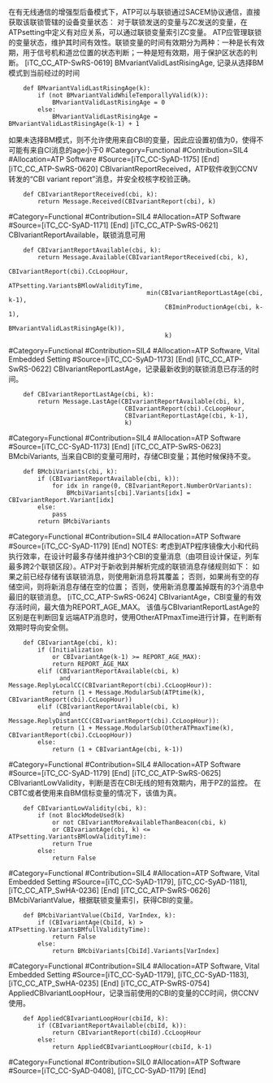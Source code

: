 ﻿
在有无线通信的增强型后备模式下，ATP可以与联锁通过SACEM协议通信，直接获取该联锁管辖的设备变量状态：
对于联锁发送的变量与ZC发送的变量，在ATPsetting中定义有对应关系，可以通过联锁变量索引ZC变量。
ATP应管理联锁的变量状态，维护其时间有效性。联锁变量的时间有效期分为两种：一种是长有效期，用于信号机和道岔位置的状态判断；一种是短有效期，用于保护区状态的判断。
[iTC_CC_ATP-SwRS-0619]
BMvariantValidLastRisingAge, 记录从选择BM模式到当前经过的时间
```
	def BMvariantValidLastRisingAge(k):
	    if (not BMvariantValidWhileTemporallyValid(k)):
	        BMvariantValidLastRisingAge = 0
	    else:
	        BMvariantValidLastRisingAge = BMvariantValidLastRisingAge(k-1) + 1
```
如果未选择BM模式，则不允许使用来自CBI的变量，因此应设置初值为0，使得不可能有来自CI消息的age小于0
\#Category=Functional
\#Contribution=SIL4
\#Allocation=ATP Software
\#Source=[iTC_CC-SyAD-1175]
[End]
[iTC_CC_ATP-SwRS-0620]
CBIvariantReportReceived，ATP软件收到CCNV转发的“CBI variant report”消息，并安全校核字校验正确。
```
	def CBIvariantReportReceived(cbi, k):
	    return Message.Received(CBIvariantReport(cbi), k)
```
\#Category=Functional
\#Contribution=SIL4
\#Allocation=ATP Software
\#Source=[iTC_CC-SyAD-1171]
[End]
[iTC_CC_ATP-SwRS-0621]
CBIvariantReportAvailable，联锁消息可用
```
	def CBIvariantReportAvailable(cbi, k):
	    return Message.Available(CBIvariantReportReceived(cbi, k),
	                                  CBIvariantReport(cbi).CcLoopHour,
	                                  ATPsetting.VariantsBMlowValidityTime,
	                                  min(CBIvariantReportLastAge(cbi, k-1),
	                                       CBIminProductionAge(cbi, k-1),
	                                       BMvariantValidLastRisingAge(k)),
	                                       k)
```
\#Category=Functional
\#Contribution=SIL4
\#Allocation=ATP Software, Vital Embedded Setting
\#Source=[iTC_CC-SyAD-1173]
[End]
[iTC_CC_ATP-SwRS-0622]
CBIvariantReportLastAge，记录最新收到的联锁消息已存活的时间。
```
	def CBIvariantReportLastAge(cbi, k):
	    return Message.LastAge(CBIvariantReportAvailable(cbi, k),
	                            CBIvariantReport(cbi).CcLoopHour,
	                            CBIvariantReportLastAge(cbi, k-1),
	                            k)
```
\#Category=Functional
\#Contribution=SIL4
\#Allocation=ATP Software
\#Source=[iTC_CC-SyAD-1173]
[End]
[iTC_CC_ATP-SwRS-0623]
BMcbiVariants, 当来自CBI的变量可用时，存储CBI变量；其他时候保持不变。
```
	def BMcbiVariants(cbi, k):
	    if (CBIvariantReportAvailable(cbi, k)):
	        for idx in range(0, CBIvariantReport.NumberOrVariants):
	            BMcbiVariants[cbi].Variants[idx] = CBIvariantReport.Variant[idx]
	    else:
	        pass
	    return BMcbiVariants
```
\#Category=Functional
\#Contribution=SIL4
\#Allocation=ATP Software
\#Source=[iTC_CC-SyAD-1179]
[End]
NOTES:
考虑到ATP程序镜像大小和代码执行效率，在设计时最多存储并维护3个CBI的变量消息（由项目设计保证，列车最多跨2个联锁区段）。ATP对于新收到并解析完成的联锁消息存储规则如下：
如果之前已经存储有该联锁消息，则使用新消息将其覆盖；
否则，如果尚有空的存储空间，则将新消息存储在空的位置；
否则，使用新消息覆盖掉既有的3个消息中最旧的联锁消息。
[iTC_CC_ATP-SwRS-0624]
CBIvariantAge，CBI变量的有效存活时间，最大值为REPORT_AGE_MAX。
该值与CBIvariantReportLastAge的区别是在判断回复远端ATP消息时，使用OtherATPmaxTime进行计算，在判断有效期时导向安全侧。
```
	def CBIvariantAge(cbi, k):
	    if (Initialization
	        or CBIvariantAge(k-1) >= REPORT_AGE_MAX):
	        return REPORT_AGE_MAX
	    elif (CBIvariantReportAvailable(cbi, k)
	          and Message.ReplyLocalCC(CBIvariantReport(cbi).CcLoopHour)):
	        return (1 + Message.ModularSub(ATPtime(k), CBIvariantReport(cbi).CcLoopHour))
	    elif (CBIvariantReportAvailable(cbi, k)
	          and Message.ReplyDistantCC(CBIvariantReport(cbi).CcLoopHour)):
	        return (1 + Message.ModularSub(OtherATPmaxTime(k), CBIvariantReport(cbi).CcLoopHour))
	    else:
	        return (1 + CBIvariantAge(cbi, k-1))
```
\#Category=Functional
\#Contribution=SIL4
\#Allocation=ATP Software
\#Source=[iTC_CC-SyAD-1179]
[End]
[iTC_CC_ATP-SwRS-0625]
CBIvariantLowValidity，判断是否在CBI无线的短有效期内，用于PZ的监控。 在CBTC或者使用来自BM信标变量的情况下，该值为真。
```
	def CBIvariantLowValidity(cbi, k):
	    if (not BlockModeUsed(k)
	        or not CBIvariantMoreAvailableThanBeacon(cbi, k)
	        or CBIvariantAge(cbi, k) <= ATPsetting.VariantsBMlowValidityTime):
	        return True
	    else:
	        return False
```
\#Category=Functional
\#Contribution=SIL4
\#Allocation=ATP Software, Vital Embedded Setting
\#Source=[iTC_CC-SyAD-1179], [iTC_CC-SyAD-1181], [iTC_CC_ATP_SwHA-0236]
[End]
[iTC_CC_ATP-SwRS-0626]
BMcbiVariantValue，根据联锁变量索引，获得CBI的变量。
```
	def BMcbiVariantValue(CbiId, VarIndex, k):
	    if (CBIvariantAge(CbiId, k) > ATPsetting.VariantsBMfullValidityTime):
	        return False
	    else:
	        return BMcbiVariants[CbiId].Variants[VarIndex]
```
\#Category=Functional
\#Contribution=SIL4
\#Allocation=ATP Software, Vital Embedded Setting
\#Source=[iTC_CC-SyAD-1179], [iTC_CC-SyAD-1183], [iTC_CC_ATP_SwHA-0235]
[End]
[iTC_CC_ATP-SwRS-0754]
AppliedCBIvariantLoopHour，记录当前使用的CBI的变量的CC时间，供CCNV使用。
```
	def AppliedCBIvariantLoopHour(cbiId, k):
	    if (CBIvariantReportAvailable(cbiId, k)):
	        return CBIvariantReport(cbiId).CcLoopHour
	    else:
	        return AppliedCBIvariantLoopHour(cbiId, k-1)
```
\#Category=Functional
\#Contribution=SIL0
\#Allocation=ATP Software
\#Source=[iTC_CC-SyAD-0408], [iTC_CC-SyAD-1179]
[End]
